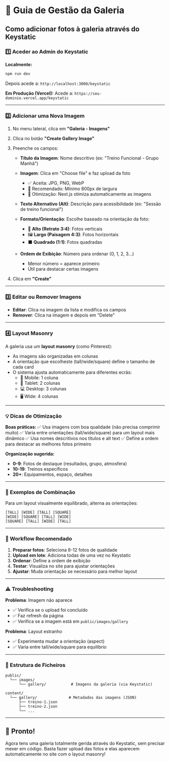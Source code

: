 # 📸 Guia de Gestão da Galeria

## Como adicionar fotos à galeria através do Keystatic

### 1️⃣ Aceder ao Admin do Keystatic

**Localmente:**

```bash
npm run dev
```

Depois acede a: `http://localhost:3000/keystatic`

**Em Produção (Vercel):**
Acede a: `https://seu-dominio.vercel.app/keystatic`

---

### 2️⃣ Adicionar uma Nova Imagem

1. No menu lateral, clica em **"Galeria - Imagens"**
2. Clica no botão **"Create Gallery Image"**
3. Preenche os campos:

   - **Título da Imagem**: Nome descritivo (ex: "Treino Funcional - Grupo Manhã")
   - **Imagem**: Clica em "Choose file" e faz upload da foto

     - ✅ Aceita: JPG, PNG, WebP
     - 📐 Recomendado: Mínimo 800px de largura
     - 🎯 Otimização: Next.js otimiza automaticamente as imagens

   - **Texto Alternativo (Alt)**: Descrição para acessibilidade (ex: "Sessão de treino funcional")

   - **Formato/Orientação**: Escolhe baseado na orientação da foto:

     - 📱 **Alto (Retrato 3:4)**: Fotos verticais
     - 🖼️ **Largo (Paisagem 4:3)**: Fotos horizontais
     - ⬛ **Quadrado (1:1)**: Fotos quadradas

   - **Ordem de Exibição**: Número para ordenar (0, 1, 2, 3...)
     - Menor número = aparece primeiro
     - Útil para destacar certas imagens

4. Clica em **"Create"**

---

### 3️⃣ Editar ou Remover Imagens

- **Editar**: Clica na imagem da lista e modifica os campos
- **Remover**: Clica na imagem e depois em "Delete"

---

### 4️⃣ Layout Masonry

A galeria usa um **layout masonry** (como Pinterest):

- As imagens são organizadas em colunas
- A orientação que escolheste (tall/wide/square) define o tamanho de cada card
- O sistema ajusta automaticamente para diferentes ecrãs:
  - 📱 Mobile: 1 coluna
  - 📱 Tablet: 2 colunas
  - 💻 Desktop: 3 colunas
  - 🖥️ Wide: 4 colunas

---

### 💡 Dicas de Otimização

**Boas práticas:**
✅ Usa imagens com boa qualidade (não precisa comprimir muito)
✅ Varia entre orientações (tall/wide/square) para um layout mais dinâmico
✅ Usa nomes descritivos nos títulos e alt text
✅ Define a ordem para destacar as melhores fotos primeiro

**Organização sugerida:**

- **0-9**: Fotos de destaque (resultados, grupo, atmosfera)
- **10-19**: Treinos específicos
- **20+**: Equipamentos, espaço, detalhes

---

### 🎨 Exemplos de Combinação

Para um layout visualmente equilibrado, alterna as orientações:

```
[TALL] [WIDE] [TALL] [SQUARE]
[WIDE] [SQUARE] [TALL] [WIDE]
[SQUARE] [TALL] [WIDE] [TALL]
```

---

### 🔄 Workflow Recomendado

1. **Preparar fotos**: Seleciona 8-12 fotos de qualidade
2. **Upload em lote**: Adiciona todas de uma vez no Keystatic
3. **Ordenar**: Define a ordem de exibição
4. **Testar**: Visualiza no site para ajustar orientações
5. **Ajustar**: Muda orientação se necessário para melhor layout

---

### ⚠️ Troubleshooting

**Problema**: Imagem não aparece

- ✅ Verifica se o upload foi concluído
- ✅ Faz refresh da página
- ✅ Verifica se a imagem está em `public/images/gallery`

**Problema**: Layout estranho

- ✅ Experimenta mudar a orientação (aspect)
- ✅ Varia entre tall/wide/square para equilíbrio

---

### 📁 Estrutura de Ficheiros

```
public/
  └── images/
      └── gallery/           # Imagens da galeria (via Keystatic)

content/
  └── gallery/              # Metadados das imagens (JSON)
      ├── treino-1.json
      ├── treino-2.json
      └── ...
```

---

## 🚀 Pronto!

Agora tens uma galeria totalmente gerida através do Keystatic, sem precisar mexer em código. Basta fazer upload das fotos e elas aparecem automaticamente no site com o layout masonry!
